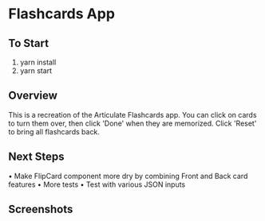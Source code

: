 # Flashcards App

## To Start

1. yarn install
2. yarn start

## Overview
This is a recreation of the Articulate Flashcards app. You can click on cards to turn them over, then click 'Done' when they are memorized. Click 'Reset' to bring all flashcards back.

## Next Steps
• Make FlipCard component more dry by combining Front and Back card features
• More tests
• Test with various JSON inputs

## Screenshots
